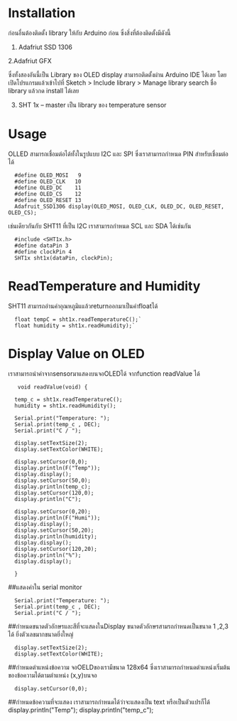 # Installation 
ก่อนอื่นต้องติดตั้ง library ให้กับ Arduino ก่อน ซึ่งสิ่งที่ต้องติดตั้งมีดังนี้

1. Adafriut SSD 1306

2.Adafriut GFX

ซึ่งทั้งสองอันนี้เป็น Library ของ OLED display สามารถติดตั้งผ่าน Arduino IDE ได้เลย โดยเปิดโปรแกรมแล้วเข้าไปที่
Sketch > Include library > Manage library  search ชื่อ library แล้วกด install ได้เลย

3. SHT 1x – master   เป็น library ของ temperature sensor

# Usage

OLLED สามารถเชื่อมต่อได้ทั้งในรูปแบบ I2C และ SPI  ซึ่งเราสามารถกำหนด PIN สำหรับเชื่อมต่อได้

      #define OLED_MOSI   9
      #define OLED_CLK   10
      #define OLED_DC    11
      #define OLED_CS    12
      #define OLED_RESET 13
      Adafruit_SSD1306 display(OLED_MOSI, OLED_CLK, OLED_DC, OLED_RESET, OLED_CS);

เช่นเดียวกันกับ SHT11 ที่เป็น I2C เราสามารถกำหนด SCL และ SDA ได้เช่นกัน

      #include <SHT1x.h>
      #define dataPin 3
      #define clockPin 4
      SHT1x sht1x(dataPin, clockPin);


# ReadTemperature and Humidity

SHT11 สามารถอ่านค่าอุณหภูมิแแล้วreturnออกมาเป็นค่าfloatได้ 

      float tempC = sht1x.readTemperatureC();`
      float humidity = sht1x.readHumidity);`

# Display Value on OLED

เราสามารถนำค่าจากsensorมาแสดงบนจอOLEDได้ จากfunction readValue ได้

       void readValue(void) {

      temp_c = sht1x.readTemperatureC();
      humidity = sht1x.readHumidity();
  
      Serial.print("Temperature: ");
      Serial.print(temp_c , DEC);
      Serial.print("C / ");
  
      display.setTextSize(2);
      display.setTextColor(WHITE);
  
      display.setCursor(0,0);
      display.println(F("Temp"));
      display.display();
      display.setCursor(50,0);
      display.println(temp_c);
      display.setCursor(120,0);
      display.println("C");
  
      display.setCursor(0,20);
      display.println(F("Humi"));
      display.display();
      display.setCursor(50,20);
      display.println(humidity);
      display.display();
      display.setCursor(120,20);
      display.println("%");
      display.display();
  
      }

##แสดงค่าใน serial monitor

      Serial.print("Temperature: ");
      Serial.print(temp_c , DEC);
      Serial.print("C / ");
      
##กำหนดขนาดตัวอักษรและสีที่จะแสดงในDisplay
ขนาดตัวอักษรสามรถกำหนดเป็นขนาด 1 ,2,3 ได้ ยิ่งตัวเลขมากขนาดยิ่งใหญ่

      display.setTextSize(2);
      display.setTextColor(WHITE);
##กำหนดตำแหน่งข้อความ
จอOELDของเรามีขนาด 128x64 ซึ่งเราสามารถกำหนดตำแหน่งเริ่มต้นของข้อความได้ตามตำแหน่ง (x,y)บนจอ

      display.setCursor(0,0);
##กำหนดข้อความที่จะแสดง
เราสามารถกำหนดได้ว่าจะแสดงเป็น text หรือเป็นตัวแปรก็ได้
      display.println("Temp");
      display.println("temp_c");
